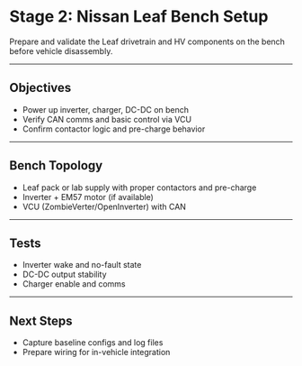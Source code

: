 # Stage 2: Nissan Leaf Bench Setup

Prepare and validate the Leaf drivetrain and HV components on the bench before vehicle disassembly.

---

## Objectives

- Power up inverter, charger, DC-DC on bench
- Verify CAN comms and basic control via VCU
- Confirm contactor logic and pre-charge behavior

---

## Bench Topology

- Leaf pack or lab supply with proper contactors and pre-charge
- Inverter + EM57 motor (if available)
- VCU (ZombieVerter/OpenInverter) with CAN

---

## Tests

- Inverter wake and no-fault state
- DC-DC output stability
- Charger enable and comms

---

## Next Steps

- Capture baseline configs and log files
- Prepare wiring for in-vehicle integration
